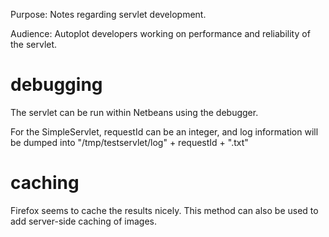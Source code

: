 Purpose: Notes regarding servlet development.

Audience: Autoplot developers working on performance and reliability of
the servlet.

# debugging

The servlet can be run within Netbeans using the debugger.

For the SimpleServlet, requestId can be an integer, and log information
will be dumped into "/tmp/testservlet/log" + requestId + ".txt"

# caching

Firefox seems to cache the results nicely. This method can also be used
to add server-side caching of images.
